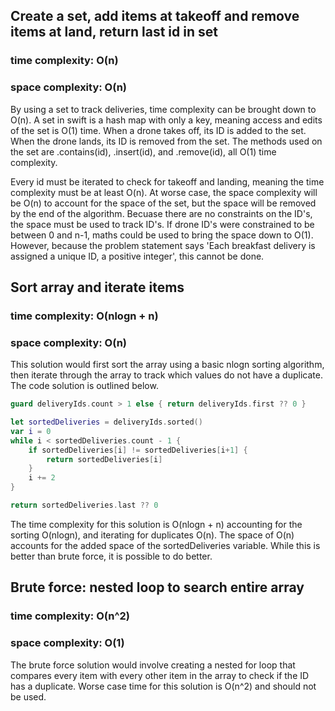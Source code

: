 ## Create a set, add items at takeoff and remove items at land, return last id in set
### time complexity: O(n)
### space complexity: O(n)

By using a set to track deliveries, time complexity can be brought down to O(n). A set in swift is a hash map with only a key, meaning access and edits of the set is O(1) time. When a drone takes off, its ID is added to the set. When the drone lands, its ID is removed from the set. The methods used on the set are .contains(id), .insert(id), and .remove(id), all O(1) time complexity. 

Every id must be iterated to check for takeoff and landing, meaning the time complexity must be at least O(n). At worse case, the space complexity will be O(n) to account for the space of the set, but the space will be removed by the end of the algorithm. Becuase there are no constraints on the ID's, the space must be used to track ID's. If drone ID's were constrained to be between 0 and n-1, maths could be used to bring the space down to O(1). However, because the problem statement says 'Each breakfast delivery is assigned a unique ID, a positive integer', this cannot be done. 

## Sort array and iterate items
### time complexity: O(nlogn + n)
### space complexity: O(n)

This solution would first sort the array using a basic nlogn sorting algorithm, then iterate through the array to track which values do not have a duplicate. The code solution is outlined below.

```swift
guard deliveryIds.count > 1 else { return deliveryIds.first ?? 0 }

let sortedDeliveries = deliveryIds.sorted()
var i = 0
while i < sortedDeliveries.count - 1 {
    if sortedDeliveries[i] != sortedDeliveries[i+1] {
        return sortedDeliveries[i]
    }
    i += 2
}

return sortedDeliveries.last ?? 0
```

The time complexity for this solution is O(nlogn + n) accounting for the sorting O(nlogn), and iterating for duplicates O(n). The space of O(n) accounts for the added space of the sortedDeliveries variable. While this is better than brute force, it is possible to do better.

## Brute force: nested loop to search entire array
### time complexity: O(n^2)
### space complexity: O(1)

The brute force solution would involve creating a nested for loop that compares every item with every other item in the array to check if the ID has a duplicate. Worse case time for this solution is O(n^2) and should not be used.
